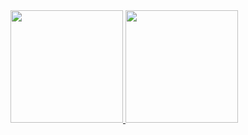 <div>
<a href="https://github.com/michelleporto">
<img height="180em" src="https://github-readme-stats.vercel.app/api/top-langs/?username=michelleporto&layout=compact&langs_count=7&theme=dracula"/>
<img height="180em" src="https://github-readme-stats.vercel.app/api?username=michelleporto-aqui&show_icons=true&theme=dracula&include_all_commits=true&count_private=true"/>
</div>
